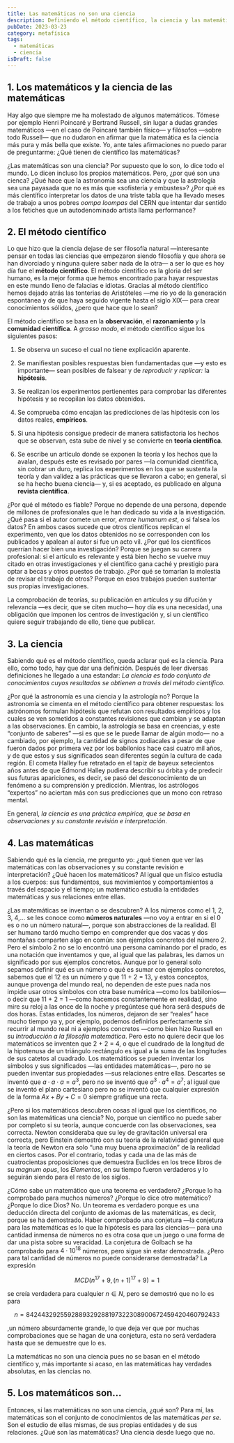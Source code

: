 ```yaml
---
title: Las matemáticas no son una ciencia
description: Definiendo el método científico, la ciencia y las matemáticas para desmentir la creencia de que estas son una ciencia.
pubDate: 2023-03-23
category: metafísica
tags:
  - matemáticas
  - ciencia
isDraft: false
---
```


## 1. Los matemáticos y la ciencia de las matemáticas

Hay algo que siempre me ha molestado de algunos matemáticos. Tómese por ejemplo Henri Poincaré y Bertrand Russell, sin lugar a dudas grandes matemáticos —en el caso de Poincaré también físico— y filósofos —sobre todo Russell— que no dudaron en afirmar que la matemática es la ciencia más pura y más bella que existe. Yo, ante tales afirmaciones no puedo parar de preguntarme: ¿Qué tienen de científico las matemáticas?

¿Las matemáticas son una ciencia? Por supuesto que lo son, lo dice todo el mundo. Lo dicen incluso los propios matemáticos. Pero, ¿por qué son una cienca? ¿Qué hace que la astronomía sea una ciencia y que la astrología sea una payasada que no es más que «sofistería y embustes»? ¿Por qué es más científico interpretar los datos de una triste tabla que ha llevado meses de trabajo a unos pobres _oompa loompas_ del CERN que intentar dar sentido a los fetiches que un autodenominado artista llama performance?

## 2. El método científico

Lo que hizo que la ciencia dejase de ser filosofía natural —interesante pensar en todas las ciencias que empezaron siendo filosofía y que ahora se han divorciado y ninguna quiere saber nada de la otra— a ser lo que es hoy día fue el **método científico**. El método científico es la gloria del ser humano, es la mejor forma que hemos encontrado para hayar respuestas en este mundo lleno de falacias e idiotas. Gracias al método científico hemos dejado atrás las tonterias de Aristóteles —me río yo de la generación espontánea y de que haya seguido vigente hasta el siglo XIX— para crear conocimientos sólidos, ¿pero que hace que lo sean?

El método científico se basa en la **observación**, el **razonamiento** y la **comunidad científica**. A _grosso modo_, el método científico sigue los siguientes pasos:

1. Se observa un suceso el cual no tiene explicación aparente.

2. Se manifiestan posibles respuestas bien fundamentadas que —y esto es importante— sean posibles de falsear y de _reproducir y replicar:_ la **hipótesis**.

3. Se realizan los experimentos pertienentes para comprobar las diferentes hipótesis y se recopilan los datos obtenidos.

4. Se comprueba cómo encajan las predicciones de las hipótesis con los datos reales, **empíricos**.

5. Si una hipótesis consigue predecir de manera satisfactoria los hechos que se observan, esta sube de nivel y se convierte en **teoría científica**.

6. Se escribe un artículo donde se exponen la teoría y los hechos que la avalan, después este es revisado por pares —la comunidad científica, sin cobrar un duro, replica los experimentos en los que se sustenta la teoría y dan validez a las prácticas que se llevaron a cabo; en general, si se ha hecho buena ciencia— y, si es aceptado, es publicado en alguna **revista científica**.

¿Por qué el método es fiable? Porque no depende de una persona, depende de millones de profesionales que le han dedicado su vida a la investigación. ¿Qué pasa si el autor comete un error, _errare humanum est_, o si falsea los datos? En ambos casos sucede que otros científicos replican el experimento, ven que los datos obtenidos no se corresponden con los publicados y apalean al autor si fue un acto vil. ¿Por qué los científicos querrían hacer bien una investigación? Porque se juegan su carrera profesional: si el artículo es relevante y está bien hecho se vuelve muy citado en otras investigaciones y el científico gana caché y prestigio para optar a becas y otros puestos de trabajo. ¿Por qué se tomarían la molestia de revisar el trabajo de otros? Porque en esos trabajos pueden sustentar sus propias investigaciones.

La comprobación de teorías, su publicación en artículos y su difución y relevancia —es decir, que se citen mucho— hoy día es una necesidad, una obligación que imponen los centros de investigación y, si un científico quiere seguir trabajando de ello, tiene que publicar.

## 3. La ciencia

Sabiendo qué es el método científico, queda aclarar qué es la ciencia. Para ello, como todo, hay que dar una definición. Después de leer diversas definiciones he llegado a una estandar: _La ciencia es todo conjunto de conocimientos cuyos resultados se obtienen a través del método científico_.

¿Por qué la astronomía es una ciencia y la astrología no? Porque la astronomía se cimenta en el método científico para obtener respuestas: los astrónomos formulan hipótesis que refutan con resultados empíricos y los cuales se ven sometidos a constantes revisiones que cambian y se adaptan a las observaciones. En cambio, la astrología se basa en creencias, y este “conjunto de saberes” —si es que se le puede llamar de algún modo— no a cambiado, por ejemplo, la cantidad de signos zodiacales a pesar de que fueron dados por primera vez por los babilonios hace casi cuatro mil años, y de que estos y sus significados sean diferentes según la cultura de cada región. El cometa Halley fue retratado en el tapiz de bayeux setecientos años antes de que Edmond Halley pudiera describir su órbita y de predecir sus futuras apariciones, es decir, se pasó del desconocimiento de un fenómeno a su comprensión y predicción. Mientras, los astrólogos “expertos” no aciertan más con sus predicciones que un mono con retraso mental.

En general, _la ciencia es una práctica empírica, que se basa en observaciones y su constante revisión e interpretación_.

## 4. Las matemáticas

Sabiendo qué es la ciencia, me pregunto yo: ¿qué tienen que ver las matemáticas con las observaciones y su constante revisión e interpretación? ¿Qué hacen los matemáticos? Al igual que un físico estudia a los cuerpos: sus fundamentos, sus movimientos y comportamientos a través del espacio y el tiempo; un matemático estudia la entidades matemáticas y sus relaciones entre ellas.

¿Las matemáticas se inventan o se descubren? A los números como el 1, 2, 3, 4,... se les conoce como **números naturales** —no voy a entrar en si el 0 es o no un número natural—, porque son abstracciones de la realidad. El ser humano tardó mucho tiempo en comprender que dos vacas y dos montañas comparten algo en común: son ejemplos concretos del número 2. Pero el símbolo 2 no se lo encontró una persona caminando por el prado, es una notación que inventamos y que, al igual que las palabras, les damos un significado por sus ejemplos concretos. Aunque por lo general solo sepamos definir qué es un número o qué es sumar con ejemplos concretos, sabemos que el 12 es un número y que 11 + 2 = 13, y estos conceptos, aunque provenga del mundo real, no dependen de este pues nada nos impide usar otros símbolos con otra base numérica —como los babilonios— o decir que 11 + 2 = 1 —como hacemos constantemente en realidad, sino mire su reloj a las once de la noche y pregúntese qué hora será después de dos horas. Estas entidades, los números, dejaron de ser “reales” hace mucho tiempo ya y, por ejemplo, podemos definirlos perfectamente sin recurrir al mundo real ni a ejemplos concretos —como bien hizo Russell en su _Introducción a la filosofía matemática_. Pero esto no quiere decir que los matemáticos se inventen que 2 + 2 = 4, o que el cuadrado de la longitud de la hipotenusa de un triángulo rectángulo es igual a la suma de las longitudes de sus catetos al cuadrado. Los matemáticos se pueden inventar los símbolos y sus significados —las entidades matemáticas—, pero no se pueden inventar sus propiedades —sus relaciones entre ellas. Descartes se inventó que $a \cdot a \cdot a = a^3$, pero no se inventó que $a^3 \cdot a^4 = a^7$; al igual que se inventó el plano cartesiano pero no se inventó que cualquier expresión de la forma $Ax + By + C = 0$ siempre grafique una recta.

¿Pero si los matemáticos descubren cosas al igual que los científicos, no son las matemáticas una ciencia? No, porque un científico no puede saber por completo si su teoría, aunque concuerde con las observaciones, sea correcta. Newton consideraba que su ley de gravitación universal era correcta, pero Einstein demostró con su teoría de la relatividad general que la teoría de Newton era solo “una muy buena aproximación” de la realidad en ciertos casos. Por el contrario, todas y cada una de las más de cuatrocientas proposiciones que demuestra Euclides en los trece libros de su _magnum opus_, los _Elementos_, en su tiempo fueron verdaderos y lo seguirán siendo para el resto de los siglos.

¿Cómo sabe un matemático que una teorema es verdadero? ¿Porque lo ha comprobado para muchos números? ¿Porque lo dice otro matemático? ¿Porque lo dice Dios? No. Un teorema es verdadero porque es una deducción directa del conjunto de axiomas de las matemáticas, es decir, porque se ha demostrado. Haber comprobado una conjetura —la conjetura para las matemáticas es lo que la hipótesis es para las ciencias— para una cantidad inmensa de números no es otra cosa que un juego o una forma de dar una pista sobre su veracidad. La conjetura de Golbach se ha comprobado para $4 \cdot 10^{18}$ números, pero sigue sin estar demostrada. ¿Pero para tal cantidad de números no puede considerarse demostrada? La expresión

$$
MCD(n^{17} + 9, (n + 1)^{17} + 9) = 1
$$

se creía verdadera para cualquier $n \in N$, pero se demostró que no lo es para

$$
n=8424432925592889329288197322308900672459420460792433
$$

,un número absurdamente grande, lo que deja ver que por muchas comprobaciones que se hagan de una conjetura, esta no será verdadera hasta que se demuestre que lo es.

La matemáticas no son una ciencia pues no se basan en el método científico y, más importante si acaso, en las matemáticas hay verdades absolutas, en las ciencias no.

## 5. Los matemáticos son...

Entonces, si las matemáticas no son una ciencia, ¿qué son? Para mí, las matemáticas son el conjunto de conocimientos de las matemáticas _per se_. Son el estudio de ellas mismas, de sus propias entidades y de sus relaciones. ¿Qué son las matemáticas? Una ciencia desde luego que no.
